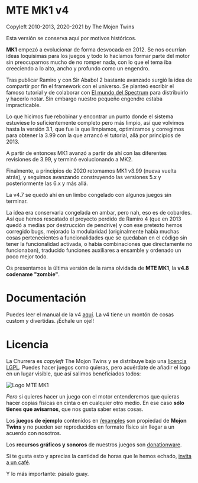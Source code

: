 MTE MK1 v4
==========

Copyleft 2010-2013, 2020-2021 by The Mojon Twins

Esta versión se conserva aquí por motivos históricos.

**MK1** empezó a evolucionar de forma desvocada en 2012. Se nos ocurrían ideas loquísimas para los juegos y todo lo hacíamos formar parte del motor sin preocuparnos mucho de no romper nada, con lo que el tema iba creeciendo a lo alto, ancho y profundo como un engendro.

Tras publicar Ramiro y con Sir Ababol 2 bastante avanzado surgió la idea de compartir por fin el framework con el universo. Se planteó escribir el famoso tutorial y de colaborar con [El mundo del Spectrum](http://www.elmundodelspectrum.com/) para distribuirlo y hacerlo notar. Sin embargo nuestro pequeño engendro estaba impracticable.

Lo que hicimos fue rebobinar y encontrar un punto donde el sistema estuviese lo suficientemente completo pero más limpio, así que volvimos hasta la versión 3.1, que fue la que limpiamos, optimizamos y corregimos para obtener la 3.99 con la que arrancó el tutorial, allá por principios de 2013.

A partir de entonces MK1 avanzó a partir de ahí con las diferentes revisiones de 3.99, y terminó evolucionando a MK2.

Finalmente, a principios de 2020 retomamos MK1 v3.99 (nueva vuelta atrás), y seguimos avanzando construyendo las versiones 5.x y posteriormente las 6.x y más allá.

La v4.7 se quedó ahí en un limbo congelado con algunos juegos sin terminar. 

La idea era conservarla congelada en ambar, pero nah, eso es de cobardes. Así que hemos rescatado el proyecto perdido de Ramiro 4 (que en 2013 quedó a medias por destrucción de pendrive) y con ese pretexto hemos corregido bugs, mejorado la modularidad (originalmente había muchas cosas pertenecientes a funcionalidades que se quedaban en el código sin tener la funcionalidad activada, o había combinaciones que directamente no funcionaban), traducido funciones auxiliares a ensamble y ordenado un poco mejor todo.

Os presentamos la última versión de la rama olvidada de **MTE MK1**, la **v4.8 codename "zombie"**.

# Documentación

Puedes leer el manual de la v4 [aquí](https://github.com/mojontwins/MK1/blob/churrera_4/docs/manual.md). La v4 tiene un montón de cosas custom y divertidas. ¡Échale un ojel!

# Licencia

La Churrera es _copyleft_ The Mojon Twins y se distribuye bajo una [licencia LGPL](./LICENSE). Puedes hacer juegos como quieras, pero acuérdate de añadir el logo en un lugar visible, que así salimos beneficiados todos:

![Logo MTE MK1](https://github.com/mojontwins/MK1/blob/master/logo.png)

*Pero* si quieres hacer un juego con el motor entenderemos que quieras hacer copias físicas en cinta o en cualquier otro medio. En ese caso **sólo tienes que avisarnos**, que nos gusta saber estas cosas.

Los **juegos de ejemplo** contenidos en [/examples](./examples) son propiedad de **Mojon Twins** y no pueden ser reproducidos en formato físico sin llegar a un acuerdo con nosotros.

Los **recursos gráficos y sonoros** de nuestros juegos son [donationware](https://en.wikipedia.org/wiki/Donationware).

Si te gusta esto y aprecias la cantidad de horas que le hemos echado, [invita a un café](https://ko-fi.com/I2I0JUJ9).

Y lo más importante: pásalo guay.
